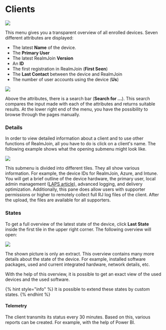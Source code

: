# Clients

![](../.gitbook/assets/rj-ac-clientsicon.png)

This menu gives you a transparent overview of all enrolled devices. Seven different attributes are displayed:

* The latest **Name** of the device.
* The **Primary User**
* The latest RealmJoin **Version**
* An **ID**
* The first registration in RealmJoin \(**First Seen**\)
* The **Last Contact** between the device and RealmJoin
* The number of user accounts using the device \(**Us**\)

![](../.gitbook/assets/clients_tab_overview.png)

Above the attributes, there is a search bar \(**Search for ...**\). This search compares the input made with each of the attributes and returns suitable results. At the lower right end of the menu, you have the possibility to browse through the pages manually.

### Details

In order to view detailed information about a client and to use other functions of RealmJoin, all you have to do is click on a client's name. The following example shows what the opening submenu might look like.

![](../.gitbook/assets/client_tab_details.png)

This submenu is divided into different tiles. They all show various information. For example, the device IDs for RealmJoin, Azure, and Intune. You will get a brief outline of the device hardware, the primary user, local admin management \([LAPS article]()\), advanced logging, and delivery optimization.
Additionally, this pane does allow users with supporter permissions or higher to remotely collect full RJ log files of the client. After the upload, the files are available for all supporters. 

### States

To get a full overview of the latest state of the device, click **Last State** inside the first tile in the upper right corner. The following overview will open:

![](../.gitbook/assets/client_tab_laststate.png)



The shown picture is only an extract. This overview contains many more details about the state of the device. For example, installed software packages, used and current integrated hardware, network details, etc.

With the help of this overview, it is possible to get an exact view of the used devices and the used software.

{% hint style="info" %}
It is possible to extend these states by custom states.
{% endhint %}

#### Telemetry

The client transmits its status every 30 minutes. Based on this, various reports can be created. For example, with the help of Power BI.



